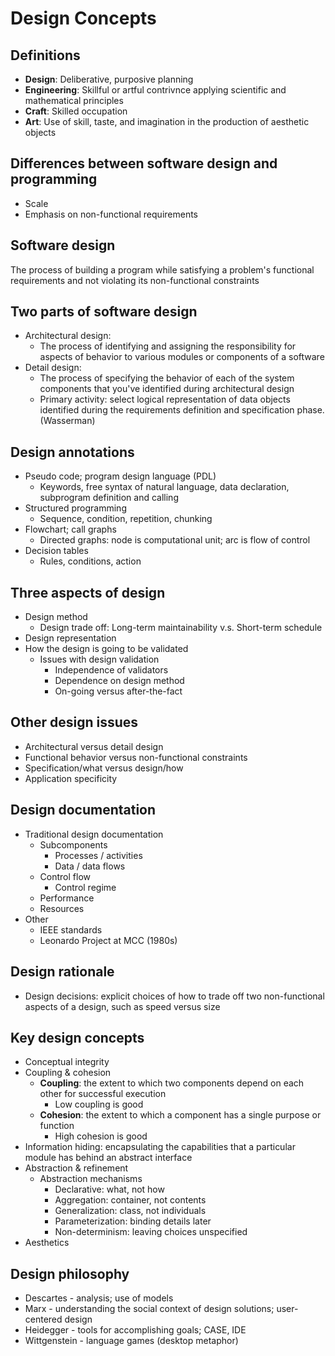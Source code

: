 # Design Concepts

## Definitions
- **Design**: Deliberative, purposive planning
- **Engineering**: Skillful or artful contrivnce applying scientific and mathematical principles
- **Craft**: Skilled occupation
- **Art**: Use of skill, taste, and imagination in the production of aesthetic objects

## Differences between software design and programming
- Scale
- Emphasis on non-functional requirements

## Software design
The process of building a program while satisfying a problem's functional requirements and not violating its non-functional constraints

## Two parts of software design
- Architectural design:
	- The process of identifying and assigning the responsibility for aspects of behavior to various modules or components of a software
- Detail design:
	- The process of specifying the behavior of each of the system components that you've identified during architectural design
	- Primary activity: select logical representation of data objects identified during the requirements definition and specification phase. (Wasserman)

## Design annotations
- Pseudo code; program design language (PDL)
	- Keywords, free syntax of natural language, data declaration, subprogram definition and calling
- Structured programming
	- Sequence, condition, repetition, chunking
- Flowchart; call graphs
	- Directed graphs: node is computational unit; arc is flow of control
- Decision tables
	- Rules, conditions, action

## Three aspects of design
- Design method
	- Design trade off: Long-term maintainability v.s. Short-term schedule
- Design representation
- How the design is going to be validated
	- Issues with design validation
		- Independence of validators
		- Dependence on design method
		- On-going versus after-the-fact
## Other design issues
- Architectural versus detail design
- Functional behavior versus non-functional constraints
- Specification/what versus design/how
- Application specificity

## Design documentation
- Traditional design documentation
	- Subcomponents
		- Processes / activities
		- Data / data flows
	- Control flow
		- Control regime
	- Performance
	- Resources
- Other
	- IEEE standards
	- Leonardo Project at MCC (1980s)

## Design rationale
- Design decisions: explicit choices of how to trade off two non-functional aspects of a design, such as speed versus size

## Key design concepts
- Conceptual integrity
- Coupling & cohesion
	- **Coupling**: the extent to which two components depend on each other for successful execution
		- Low coupling is good
	- **Cohesion**: the extent to which a component has a single purpose or function
		- High cohesion is good
- Information hiding: encapsulating the capabilities that a particular module has behind an abstract interface
- Abstraction & refinement
	- Abstraction mechanisms
		- Declarative: what, not how
		- Aggregation: container, not contents
		- Generalization: class, not individuals
		- Parameterization: binding details later
		- Non-determinism: leaving choices unspecified
- Aesthetics

## Design philosophy
- Descartes - analysis; use of models
- Marx - understanding the social context of design solutions; user-centered design
- Heidegger - tools for accomplishing goals; CASE, IDE
- Wittgenstein - language games (desktop metaphor)


